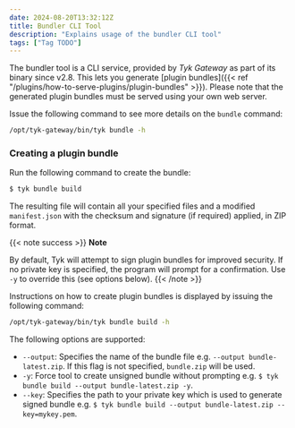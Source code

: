 ```yaml
---
date: 2024-08-20T13:32:12Z
title: Bundler CLI Tool
description: "Explains usage of the bundler CLI tool"
tags: ["Tag TODO"]
---
```


The bundler tool is a CLI service, provided by _Tyk Gateway_ as part of its binary since v2.8. This lets you generate [plugin bundles]({{< ref "/plugins/how-to-serve-plugins/plugin-bundles" >}}). Please note that the generated plugin bundles must be served using your own web server.

Issue the following command to see more details on the `bundle` command:

```bash
/opt/tyk-gateway/bin/tyk bundle -h
```

### Creating a plugin bundle

Run the following command to create the bundle:

```bash
$ tyk bundle build
```

The resulting file will contain all your specified files and a modified `manifest.json` with the checksum and signature (if required) applied, in ZIP format.

{{< note success >}}
**Note**

By default, Tyk will attempt to sign plugin bundles for improved security. If no private key is specified, the program will prompt for a confirmation.
Use `-y` to override this (see options below).
{{< /note >}}

Instructions on how to create plugin bundles is displayed by issuing the following command:

```bash
/opt/tyk-gateway/bin/tyk bundle build -h
```

The following options are supported:

- `--output`: Specifies the name of the bundle file e.g. `--output bundle-latest.zip`. If this flag is not specified, `bundle.zip` will be used.
- `-y`: Force tool to create unsigned bundle without prompting e.g. `$ tyk bundle build --output bundle-latest.zip -y`.
- `--key`: Specifies the path to your private key which is used to generate signed bundle e.g. `$ tyk bundle build --output bundle-latest.zip --key=mykey.pem`.
